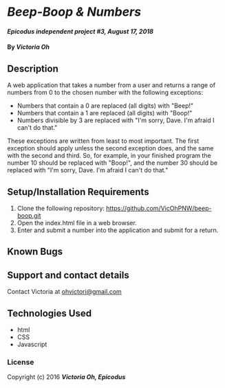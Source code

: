 # _Beep-Boop & Numbers_

#### _Epicodus independent project #3, August 17, 2018_

#### By _**Victoria Oh**_

## Description
A web application that takes a number from a user and returns a range of numbers from 0 to the chosen number with the following exceptions:

* Numbers that contain a 0 are replaced (all digits) with "Beep!"
* Numbers that contain a 1 are replaced (all digits) with "Boop!"
* Numbers divisible by 3 are replaced with "I'm sorry, Dave. I'm afraid I can't do that."

These exceptions are written from least to most important. The first exception should apply unless the second exception does, and the same with the second and third. So, for example, in your finished program the number 10 should be replaced with "Boop!", and the number 30 should be replaced with "I'm sorry, Dave. I'm afraid I can't do that."

## Setup/Installation Requirements
1. Clone the following repository: https://github.com/VicOhPNW/beep-boop.git
2. Open the index.html file in a web browser.
3. Enter and submit a number into the application and submit for a return.

## Known Bugs


## Support and contact details
Contact Victoria at ohvictori@gmail.com

## Technologies Used
* html
* CSS
* Javascript

### License
Copyright (c) 2016 **_Victoria Oh, Epicodus_**
